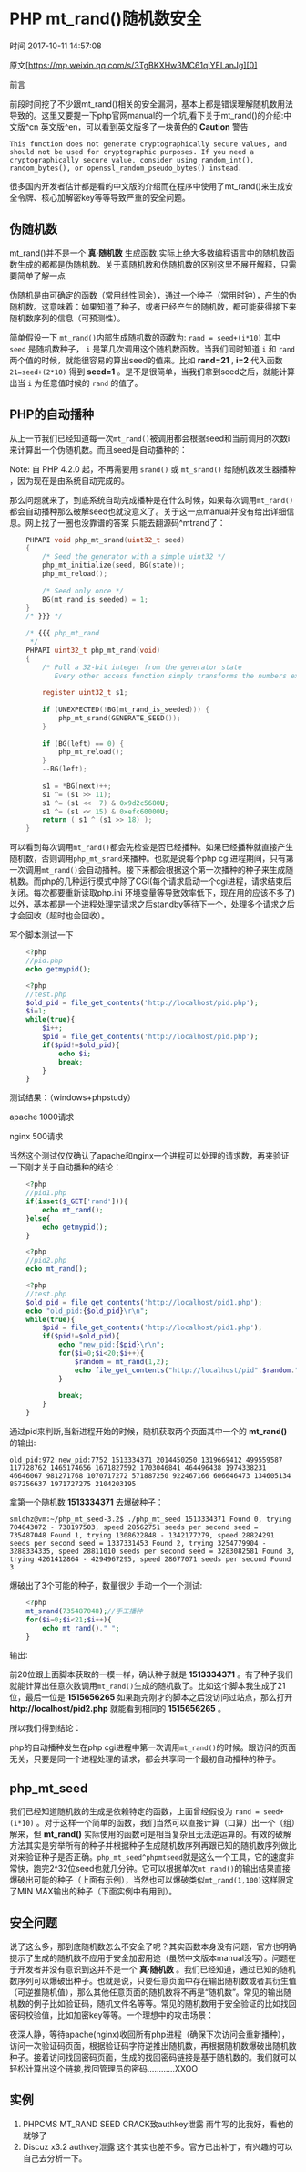 # PHP mt_rand()随机数安全

 时间 2017-10-11 14:57:08  

原文[https://mp.weixin.qq.com/s/3TgBKXHw3MC61qIYELanJg][0]


前言

前段时间挖了不少跟mt_rand()相关的安全漏洞，基本上都是错误理解随机数用法导致的。这里又要提一下php官网manual的一个坑,看下关于mt_rand()的介绍:中文版^cn 英文版^en，可以看到英文版多了一块黄色的 **Caution** 警告 

    This function does not generate cryptographically secure values, and should not be used for cryptographic purposes. If you need a cryptographically secure value, consider using random_int(), random_bytes(), or openssl_random_pseudo_bytes() instead.
    

很多国内开发者估计都是看的中文版的介绍而在程序中使用了mt_rand()来生成安全令牌、核心加解密key等等导致严重的安全问题。

## 伪随机数

mt_rand()并不是一个 **真·随机数** 生成函数,实际上绝大多数编程语言中的随机数函数生成的都都是伪随机数。关于真随机数和伪随机数的区别这里不展开解释，只需要简单了解一点 

伪随机是由可确定的函数（常用线性同余），通过一个种子（常用时钟），产生的伪随机数。这意味着：如果知道了种子，或者已经产生的随机数，都可能获得接下来随机数序列的信息（可预测性）。

简单假设一下 `mt_rand()`内部生成随机数的函数为: `rand = seed+(i*10)` 其中 `seed` 是随机数种子， `i` 是第几次调用这个随机数函数。当我们同时知道 `i` 和 `rand` 两个值的时候，就能很容易的算出seed的值来。比如 **rand=21** , **i=2** 代入函数 `21=seed+(2*10)` 得到 **seed=1** 。是不是很简单，当我们拿到seed之后，就能计算出当 `i` 为任意值时候的 `rand` 的值了。 

## PHP的自动播种

从上一节我们已经知道每一次`mt_rand()`被调用都会根据seed和当前调用的次数i来计算出一个伪随机数。而且seed是自动播种的：

Note: 自 PHP 4.2.0 起，不再需要用 `srand()` 或 `mt_srand()` 给随机数发生器播种 ，因为现在是由系统自动完成的。

那么问题就来了，到底系统自动完成播种是在什么时候，如果每次调用`mt_rand()`都会自动播种那么破解seed也就没意义了。关于这一点manual并没有给出详细信息。网上找了一圈也没靠谱的答案 只能去翻源码^mtrand了：

```c
    PHPAPI void php_mt_srand(uint32_t seed)
    {
        /* Seed the generator with a simple uint32 */
        php_mt_initialize(seed, BG(state));
        php_mt_reload();
    
        /* Seed only once */
        BG(mt_rand_is_seeded) = 1; 
    }
    /* }}} */
    
    /* {{{ php_mt_rand
     */
    PHPAPI uint32_t php_mt_rand(void)
    {
        /* Pull a 32-bit integer from the generator state
           Every other access function simply transforms the numbers extracted here */
    
        register uint32_t s1;
    
        if (UNEXPECTED(!BG(mt_rand_is_seeded))) {
            php_mt_srand(GENERATE_SEED());
        }
    
        if (BG(left) == 0) {
            php_mt_reload();
        }
        --BG(left);
    
        s1 = *BG(next)++;
        s1 ^= (s1 >> 11);
        s1 ^= (s1 <<  7) & 0x9d2c5680U;
        s1 ^= (s1 << 15) & 0xefc60000U;
        return ( s1 ^ (s1 >> 18) );
    }
```

可以看到每次调用`mt_rand()`都会先检查是否已经播种。如果已经播种就直接产生随机数，否则调用`php_mt_srand`来播种。也就是说每个php cgi进程期间，只有第一次调用`mt_rand()`会自动播种。接下来都会根据这个第一次播种的种子来生成随机数。而php的几种运行模式中除了CGI(每个请求启动一个cgi进程，请求结束后关闭。每次都要重新读取php.ini 环境变量等导致效率低下，现在用的应该不多了)以外，基本都是一个进程处理完请求之后standby等待下一个，处理多个请求之后才会回收（超时也会回收）。

写个脚本测试一下

```php
    <?php
    //pid.php
    echo getmypid();
```

```php
    <?php
    //test.php
    $old_pid = file_get_contents('http://localhost/pid.php');
    $i=1;
    while(true){
        $i++;
        $pid = file_get_contents('http://localhost/pid.php');
        if($pid!=$old_pid){
            echo $i;
            break;
        }
    }
```

测试结果：（windows+phpstudy）

apache 1000请求

nginx 500请求

当然这个测试仅仅确认了apache和nginx一个进程可以处理的请求数，再来验证一下刚才关于自动播种的结论：

```php
    <?php
    //pid1.php
    if(isset($_GET['rand'])){
        echo mt_rand();
    }else{
        echo getmypid();
    }
```

```php
    <?php
    //pid2.php
    echo mt_rand();
```

```php
    <?php
    //test.php
    $old_pid = file_get_contents('http://localhost/pid1.php');
    echo "old_pid:{$old_pid}\r\n";
    while(true){
        $pid = file_get_contents('http://localhost/pid1.php');
        if($pid!=$old_pid){
            echo "new_pid:{$pid}\r\n";
            for($i=0;$i<20;$i++){
                $random = mt_rand(1,2);
                echo file_get_contents("http://localhost/pid".$random.".php?rand=1")." ";
            }
    
            break;
        }
    }
```

通过pid来判断,当新进程开始的时候，随机获取两个页面其中一个的 **mt_rand()** 的输出: 

    old_pid:972 new_pid:7752 1513334371 2014450250 1319669412 499559587 117728762 1465174656 1671827592 1703046841 464496438 1974338231 46646067 981271768 1070717272 571887250 922467166 606646473 134605134 857256637 1971727275 2104203195
    

拿第一个随机数 **1513334371** 去爆破种子： 

    smldhz@vm:~/php_mt_seed-3.2$ ./php_mt_seed 1513334371 Found 0, trying 704643072 - 738197503, speed 28562751 seeds per second seed = 735487048 Found 1, trying 1308622848 - 1342177279, speed 28824291 seeds per second seed = 1337331453 Found 2, trying 3254779904 - 3288334335, speed 28811010 seeds per second seed = 3283082581 Found 3, trying 4261412864 - 4294967295, speed 28677071 seeds per second Found 3
    

爆破出了3个可能的种子，数量很少 手动一个一个测试:

```php
    <?php
    mt_srand(735487048);//手工播种
    for($i=0;$i<21;$i++){
        echo mt_rand()." ";
    }
```

输出:

前20位跟上面脚本获取的一模一样，确认种子就是 **1513334371** 。有了种子我们就能计算出任意次数调用`mt_rand()`生成的随机数了。比如这个脚本我生成了21位，最后一位是 **1515656265** 如果跑完刚才的脚本之后没访问过站点，那么打开 **http://localhost/pid2.php** 就能看到相同的 **1515656265** 。 

所以我们得到结论：

php的自动播种发生在php cgi进程中第一次调用`mt_rand()`的时候。跟访问的页面无关，只要是同一个进程处理的请求，都会共享同一个最初自动播种的种子。

## php_mt_seed

我们已经知道随机数的生成是依赖特定的函数，上面曾经假设为 `rand = seed+(i*10)` 。对于这样一个简单的函数，我们当然可以直接计算（口算）出一个（组）解来，但 **mt_rand()** 实际使用的函数可是相当复杂且无法逆运算的。有效的破解方法其实是穷举所有的种子并根据种子生成随机数序列再跟已知的随机数序列做比对来验证种子是否正确。`php_mt_seed^phpmtseed`就是这么一个工具，它的速度非常快，跑完2^32位seed也就几分钟。它可以根据单次`mt_rand()`的输出结果直接爆破出可能的种子（上面有示例），当然也可以爆破类似`mt_rand(1,100)`这样限定了MIN MAX输出的种子（下面实例中有用到）。 

## 安全问题

说了这么多，那到底随机数怎么不安全了呢？其实函数本身没有问题，官方也明确提示了生成的随机数不应用于安全加密用途（虽然中文版本manual没写）。问题在于开发者并没有意识到这并不是一个 **真·随机数** 。我们已经知道，通过已知的随机数序列可以爆破出种子。也就是说，只要任意页面中存在输出随机数或者其衍生值（可逆推随机值），那么其他任意页面的随机数将不再是“随机数”。常见的输出随机数的例子比如验证码，随机文件名等等。常见的随机数用于安全验证的比如找回密码校验值，比如加密key等等。一个理想中的攻击场景： 

夜深人静，等待apache(nginx)收回所有php进程（确保下次访问会重新播种），访问一次验证码页面，根据验证码字符逆推出随机数，再根据随机数爆破出随机数种子。接着访问找回密码页面，生成的找回密码链接是基于随机数的。我们就可以轻松计算出这个链接,找回管理员的密码…………XXOO

## 实例

1. PHPCMS MT_RAND SEED CRACK致authkey泄露 雨牛写的比我好，看他的就够了
1. Discuz x3.2 authkey泄露 这个其实也差不多。官方已出补丁，有兴趣的可以自己去分析一下。

[0]: https://mp.weixin.qq.com/s/3TgBKXHw3MC61qIYELanJg
